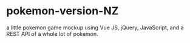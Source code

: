 # pokemon-version-NZ
a little pokemon game mockup using Vue JS, jQuery, JavaScript, and a REST API of a whole lot of pokemon.
